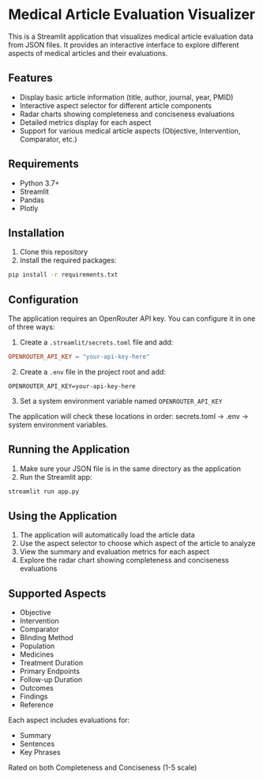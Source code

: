 # Medical Article Evaluation Visualizer

This is a Streamlit application that visualizes medical article evaluation data from JSON files. It provides an interactive interface to explore different aspects of medical articles and their evaluations.

## Features

- Display basic article information (title, author, journal, year, PMID)
- Interactive aspect selector for different article components
- Radar charts showing completeness and conciseness evaluations
- Detailed metrics display for each aspect
- Support for various medical article aspects (Objective, Intervention, Comparator, etc.)

## Requirements

- Python 3.7+
- Streamlit
- Pandas
- Plotly

## Installation

1. Clone this repository
2. Install the required packages:
```bash
pip install -r requirements.txt
```

## Configuration

The application requires an OpenRouter API key. You can configure it in one of three ways:

1. Create a `.streamlit/secrets.toml` file and add:
```toml
OPENROUTER_API_KEY = "your-api-key-here"
```

2. Create a `.env` file in the project root and add:
```
OPENROUTER_API_KEY=your-api-key-here
```

3. Set a system environment variable named `OPENROUTER_API_KEY`

The application will check these locations in order: secrets.toml → .env → system environment variables.

## Running the Application

1. Make sure your JSON file is in the same directory as the application
2. Run the Streamlit app:
```bash
streamlit run app.py
```

## Using the Application

1. The application will automatically load the article data
2. Use the aspect selector to choose which aspect of the article to analyze
3. View the summary and evaluation metrics for each aspect
4. Explore the radar chart showing completeness and conciseness evaluations

## Supported Aspects

- Objective
- Intervention
- Comparator
- Blinding Method
- Population
- Medicines
- Treatment Duration
- Primary Endpoints
- Follow-up Duration
- Outcomes
- Findings
- Reference

Each aspect includes evaluations for:
- Summary
- Sentences
- Key Phrases

Rated on both Completeness and Conciseness (1-5 scale)